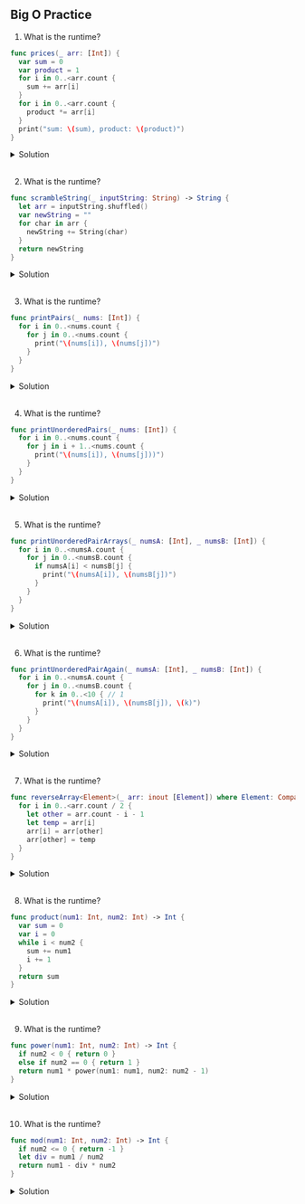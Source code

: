 ## Big O Practice 


1. What is the runtime?

```swift 
func prices(_ arr: [Int]) {
  var sum = 0
  var product = 1
  for i in 0..<arr.count { 
    sum += arr[i]
  }
  for i in 0..<arr.count {
    product *= arr[i]
  }
  print("sum: \(sum), product: \(product)")
}
```

<details> 
  <summary>Solution</summary> 
  runtime: O(n)
</details> 

</br> 

2. What is the runtime?
 
```swift
func scrambleString(_ inputString: String) -> String {
  let arr = inputString.shuffled()
  var newString = ""
  for char in arr { 
    newString += String(char)
  }
  return newString
}
```
<details> 
  <summary>Solution</summary> 
  runtime: O(n)
</details> 

</br> 

3. What is the runtime?

```swift
func printPairs(_ nums: [Int]) {
  for i in 0..<nums.count { 
    for j in 0..<nums.count { 
      print("\(nums[i]), \(nums[j])")
    }
  }
}
```

<details> 
  <summary>Solution</summary> 
  runtime: O(n ^ 2)
</details> 

</br> 

4. What is the runtime?

```swift
func printUnorderedPairs(_ nums: [Int]) {
  for i in 0..<nums.count {
    for j in i + 1..<nums.count { 
      print("\(nums[i]), \(nums[j]))")
    }
  }
}
```

<details> 
  <summary>Solution</summary> 
  runtime: O(n ^ 2)
</details> 

</br> 

 
5. What is the runtime?

```swift
func printUnorderedPairArrays(_ numsA: [Int], _ numsB: [Int]) {
  for i in 0..<numsA.count { 
    for j in 0..<numsB.count { 
      if numsA[i] < numsB[j] {
        print("\(numsA[i]), \(numsB[j])")
      }
    }
  }
}
``` 

<details> 
  <summary>Solution</summary> 
  runtime: O(n * m)
</details> 

</br> 
 
6. What is the runtime?

```swift
func printUnorderedPairAgain(_ numsA: [Int], _ numsB: [Int]) {
  for i in 0..<numsA.count { 
    for j in 0..<numsB.count { 
      for k in 0..<10 { // 1
        print("\(numsA[i]), \(numsB[j]), \(k)")
      }
    }
  }
}
``` 

<details> 
  <summary>Solution</summary> 
  runtime: O(n * m)
</details> 

</br> 
 
7. What is the runtime?

```swift
func reverseArray<Element>(_ arr: inout [Element]) where Element: Comparable {
  for i in 0..<arr.count / 2 { 
    let other = arr.count - i - 1
    let temp = arr[i]
    arr[i] = arr[other]
    arr[other] = temp
  }
}
``` 

<details> 
  <summary>Solution</summary> 
  runtime: O(n)
</details> 

</br> 

8. What is the runtime?

```swift
func product(num1: Int, num2: Int) -> Int {
  var sum = 0
  var i = 0
  while i < num2 {
    sum += num1
    i += 1
  }
  return sum
}
```

<details> 
  <summary>Solution</summary> 
  runtime: O(n)
</details> 

</br> 

9. What is the runtime?

```swift
func power(num1: Int, num2: Int) -> Int {
  if num2 < 0 { return 0 }
  else if num2 == 0 { return 1 }
  return num1 * power(num1: num1, num2: num2 - 1)
}
```

<details> 
  <summary>Solution</summary> 
  runtime: O(n)
</details> 

</br> 

10. What is the runtime?

```swift 
func mod(num1: Int, num2: Int) -> Int {
  if num2 <= 0 { return -1 }
  let div = num1 / num2
  return num1 - div * num2
}
```

<details> 
  <summary>Solution</summary> 
  runtime: O(1)
</details> 
